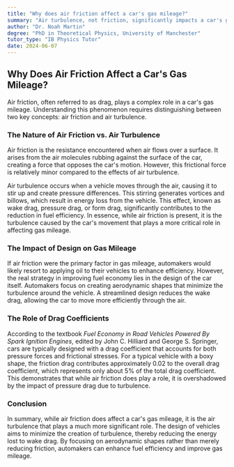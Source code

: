 ```yaml
---
title: "Why does air friction affect a car's gas mileage?"
summary: "Air turbulence, not friction, significantly impacts a car's gas mileage. A car's shape determines how much air it stirs up, impacting fuel efficiency. Automakers prioritize aerodynamics to reduce air turbulence, improving gas mileage."
author: "Dr. Noah Martin"
degree: "PhD in Theoretical Physics, University of Manchester"
tutor_type: "IB Physics Tutor"
date: 2024-06-07
---
```


## Why Does Air Friction Affect a Car's Gas Mileage?

Air friction, often referred to as drag, plays a complex role in a car's gas mileage. Understanding this phenomenon requires distinguishing between two key concepts: air friction and air turbulence.

### The Nature of Air Friction vs. Air Turbulence

Air friction is the resistance encountered when air flows over a surface. It arises from the air molecules rubbing against the surface of the car, creating a force that opposes the car's motion. However, this frictional force is relatively minor compared to the effects of air turbulence.

Air turbulence occurs when a vehicle moves through the air, causing it to stir up and create pressure differences. This stirring generates vortices and billows, which result in energy loss from the vehicle. This effect, known as wake drag, pressure drag, or form drag, significantly contributes to the reduction in fuel efficiency. In essence, while air friction is present, it is the turbulence caused by the car's movement that plays a more critical role in affecting gas mileage.

### The Impact of Design on Gas Mileage

If air friction were the primary factor in gas mileage, automakers would likely resort to applying oil to their vehicles to enhance efficiency. However, the real strategy in improving fuel economy lies in the design of the car itself. Automakers focus on creating aerodynamic shapes that minimize the turbulence around the vehicle. A streamlined design reduces the wake drag, allowing the car to move more efficiently through the air.

### The Role of Drag Coefficients

According to the textbook *Fuel Economy in Road Vehicles Powered By Spark Ignition Engines*, edited by John C. Hilliard and George S. Springer, cars are typically designed with a drag coefficient that accounts for both pressure forces and frictional stresses. For a typical vehicle with a boxy shape, the friction drag contributes approximately $0.02$ to the overall drag coefficient, which represents only about $5\%$ of the total drag coefficient. This demonstrates that while air friction does play a role, it is overshadowed by the impact of pressure drag due to turbulence.

### Conclusion

In summary, while air friction does affect a car's gas mileage, it is the air turbulence that plays a much more significant role. The design of vehicles aims to minimize the creation of turbulence, thereby reducing the energy lost to wake drag. By focusing on aerodynamic shapes rather than merely reducing friction, automakers can enhance fuel efficiency and improve gas mileage.
    